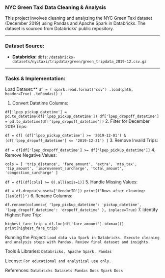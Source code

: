 ### NYC Green Taxi Data Cleaning & Analysis

This project involves cleaning and analyzing the NYC Green Taxi dataset (December 2019) using Pandas and Apache Spark in Databricks. The dataset is sourced from Databricks' public repository.

---

### Dataset Source:
- **Databricks:** `dbfs:/databricks-datasets/nyctaxi/tripdata/green/green_tripdata_2019-12.csv.gz`

---

### Tasks & Implementation:

Load Dataset:**
`df = (
    spark.read.format('csv')
    .load(path, header=True)
    .toPandas()
)`
1. Convert Datetime Columns:

`df['lpep_pickup_datetime'] = pd.to_datetime(df['lpep_pickup_datetime'])
df['lpep_dropoff_datetime'] = pd.to_datetime(df['lpep_dropoff_datetime'])`
2. Filter for December 2019 Trips:

`df = df[
    (df['lpep_pickup_datetime'] >= '2019-12-01') &
    (df['lpep_dropoff_datetime'] <= '2019-12-31')
]`
3. Remove Invalid Trips:

`df = df[df['lpep_dropoff_datetime'] >= df['lpep_pickup_datetime']]`
4. Remove Negative Values:

`cols = [
    'trip_distance', 'fare_amount', 'extra', 'mta_tax',   
    'tip_amount', 'improvement_surcharge', 'total_amount', 'congestion_surcharge'
]`

`df = df[(df[cols] >= 0).all(axis=1)]`
5. Handle Missing Values:

`df = df.dropna(subset=['VendorID'])
print(f"Rows after cleaning: {len(df)}")`
6. Rename Columns:

`df.rename(columns={
    'lpep_pickup_datetime': 'pickup_datetime',
    'lpep_dropoff_datetime': 'dropoff_datetime'
}, inplace=True)`
7. Identify Highest Fare Trip:

`highest_fare_trip = df.loc[df['fare_amount'].idxmax()]
print(highest_fare_trip)`


Running the Project:
`Load data via Spark in Databricks.
Execute cleaning and analysis steps with Pandas.
Review final dataset and insights.`


Tools & Libraries:
`Databricks, Apache Spark, Pandas`

License:
`For educational and analytical use only.`


References:
`Databricks Datasets
Pandas Docs
Spark Docs`
